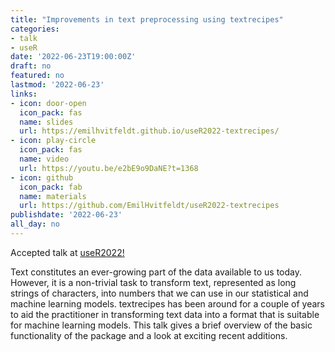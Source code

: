 ```yaml
---
title: "Improvements in text preprocessing using textrecipes"
categories:
- talk
- useR
date: '2022-06-23T19:00:00Z'
draft: no
featured: no
lastmod: '2022-06-23'
links:
- icon: door-open
  icon_pack: fas
  name: slides
  url: https://emilhvitfeldt.github.io/useR2022-textrecipes/
- icon: play-circle
  icon_pack: fas
  name: video
  url: https://youtu.be/e2bE9o9DaNE?t=1368
- icon: github
  icon_pack: fab
  name: materials
  url: https://github.com/EmilHvitfeldt/useR2022-textrecipes
publishdate: '2022-06-23'
all_day: no
---
```


Accepted talk at [useR2022!](https://user2022.r-project.org/)

Text constitutes an ever-growing part of the data available to us today. However, it is a non-trivial task to transform text, represented as long strings of characters, into numbers that we can use in our statistical and machine learning models. textrecipes has been around for a couple of years to aid the practitioner in transforming text data into a format that is suitable for machine learning models. This talk gives a brief overview of the basic functionality of the package and a look at exciting recent additions.
